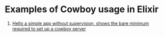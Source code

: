 # Examples of Cowboy usage in Elixir

1. [Hello a simple app without supervision, shows the bare minimum required to
   set up a cowboy server](./hello)
